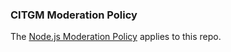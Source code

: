 ### CITGM Moderation Policy

The [Node.js Moderation Policy][] applies to this repo.

[Node.js Moderation Policy]: https://github.com/nodejs/TSC/blob/master/Moderation-Policy.md
